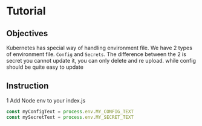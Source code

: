 # Tutorial

## Objectives
Kubernetes has special way of handling environment file. We have 2 types of environment file. `Config` and `Secrets`. The difference between the 2 is secret you cannot update it, you can only delete and re upload. while config should be quite easy to update

## Instruction
1 Add Node env to your index.js

``` js
const myConfigText = process.env.MY_CONFIG_TEXT
const mySecretText = process.env.MY_SECRET_TEXT
```
